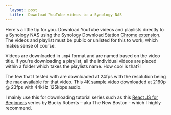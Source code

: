 ```yaml
---
  layout: post
  title:  Download YouTube videos to a Synology NAS
---
```


Here's a little tip for you. Download YouTube videos and playlists directly to a Synology NAS using the Synology Download Station [Chrome extension](https://www.download-station-extension.com/). The videos and playlist must be public or unlisted for this to work, which makes sense of course.

Videos are downloaded in `.mp4` format and are named based on the video title. If you're downloading a playlist, all the individual videos are placed within a folder which takes the playlists name. How cool is that?!

The few that I tested with are downloaded at 24fps with the resolution being the max available for that video. This [4K sample video](https://www.youtube.com/watch?v=i8JteDwu7hw) downloaded at 2160p @ 23fps with 44kHz 125kbps audio.

I mainly use this for downloading tutorial series such as this [React JS for Beginners](https://www.youtube.com/playlist?list=PL6gx4Cwl9DGBuKtLgPR_zWYnrwv-JllpA) series by Bucky Roberts – aka The New Boston - which I highly recommend.